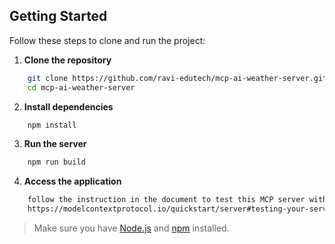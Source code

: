 ## Getting Started

Follow these steps to clone and run the project:

1. **Clone the repository**
```bash
    git clone https://github.com/ravi-edutech/mcp-ai-weather-server.git
    cd mcp-ai-weather-server
```
2. **Install dependencies**
```bash
    npm install
```
3. **Run the server**
```bash
    npm run build
```
4. **Access the application**
```bash
    follow the instruction in the document to test this MCP server with Claude Desktop
    https://modelcontextprotocol.io/quickstart/server#testing-your-server-with-claude-for-desktop
```

> Make sure you have [Node.js](https://nodejs.org/) and [npm](https://www.npmjs.com/) installed.
